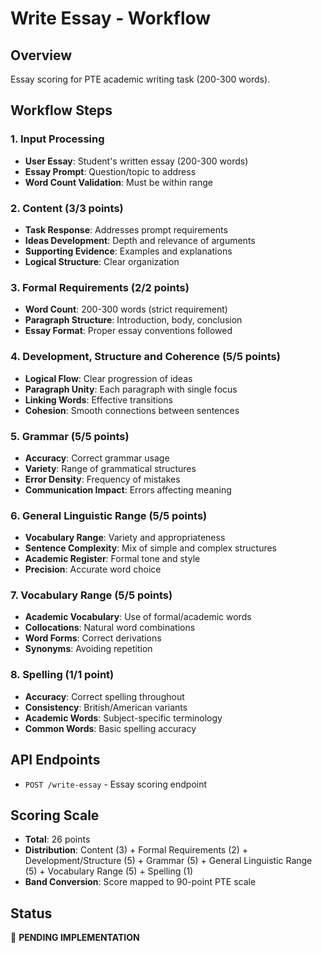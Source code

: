 # Write Essay - Workflow

## Overview
Essay scoring for PTE academic writing task (200-300 words).

## Workflow Steps

### 1. Input Processing
- **User Essay**: Student's written essay (200-300 words)
- **Essay Prompt**: Question/topic to address
- **Word Count Validation**: Must be within range

### 2. Content (3/3 points)
- **Task Response**: Addresses prompt requirements
- **Ideas Development**: Depth and relevance of arguments
- **Supporting Evidence**: Examples and explanations
- **Logical Structure**: Clear organization

### 3. Formal Requirements (2/2 points)
- **Word Count**: 200-300 words (strict requirement)
- **Paragraph Structure**: Introduction, body, conclusion
- **Essay Format**: Proper essay conventions followed

### 4. Development, Structure and Coherence (5/5 points)
- **Logical Flow**: Clear progression of ideas
- **Paragraph Unity**: Each paragraph with single focus
- **Linking Words**: Effective transitions
- **Cohesion**: Smooth connections between sentences

### 5. Grammar (5/5 points)
- **Accuracy**: Correct grammar usage
- **Variety**: Range of grammatical structures
- **Error Density**: Frequency of mistakes
- **Communication Impact**: Errors affecting meaning

### 6. General Linguistic Range (5/5 points)
- **Vocabulary Range**: Variety and appropriateness
- **Sentence Complexity**: Mix of simple and complex structures
- **Academic Register**: Formal tone and style
- **Precision**: Accurate word choice

### 7. Vocabulary Range (5/5 points)
- **Academic Vocabulary**: Use of formal/academic words
- **Collocations**: Natural word combinations
- **Word Forms**: Correct derivations
- **Synonyms**: Avoiding repetition

### 8. Spelling (1/1 point)
- **Accuracy**: Correct spelling throughout
- **Consistency**: British/American variants
- **Academic Words**: Subject-specific terminology
- **Common Words**: Basic spelling accuracy

## API Endpoints
- `POST /write-essay` - Essay scoring endpoint

## Scoring Scale
- **Total**: 26 points
- **Distribution**: Content (3) + Formal Requirements (2) + Development/Structure (5) + Grammar (5) + General Linguistic Range (5) + Vocabulary Range (5) + Spelling (1)
- **Band Conversion**: Score mapped to 90-point PTE scale

## Status
🚧 **PENDING IMPLEMENTATION**